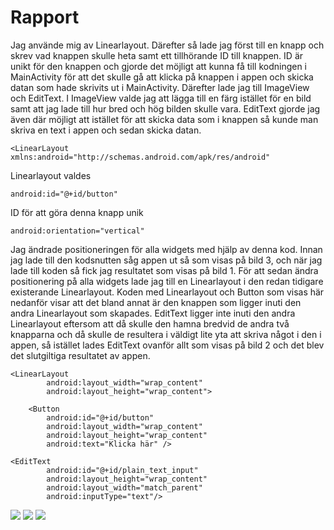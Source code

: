 
# Rapport

Jag använde mig av Linearlayout. Därefter så lade jag först till en knapp och skrev vad knappen skulle heta samt ett tillhörande ID till knappen.
ID är unikt för den knappen och gjorde det möjligt att kunna få till kodningen i MainActivity för att det skulle gå att klicka på knappen i appen och skicka
datan som hade skrivits ut i MainActivity. Därefter lade jag till ImageView och EditText. I ImageView valde jag att lägga till en färg istället för en bild
samt att jag lade till hur bred och hög bilden skulle vara. EditText gjorde jag även där möjligt att istället för att skicka data som i knappen så kunde man
skriva en text i appen och sedan skicka datan.

```
<LinearLayout xmlns:android="http://schemas.android.com/apk/res/android"
```
Linearlayout valdes

```
android:id="@+id/button"
```
ID för att göra denna knapp unik

```
android:orientation="vertical"
```
Jag ändrade positioneringen för alla widgets med hjälp av denna kod. Innan jag lade till den kodsnutten såg appen ut så som visas på bild 3, och när jag
lade till koden så fick jag resultatet som visas på bild 1.
För att sedan ändra positionering på alla widgets lade jag till en Linearlayout i den redan tidigare existerande Linearlayout. Koden med Linearlayout och
Button som visas här nedanför visar att det bland annat är den knappen som ligger inuti den andra Linearlayout som skapades. EditText ligger inte inuti den andra
Linearlayout eftersom att då skulle den hamna bredvid de andra två knapparna och då skulle de resultera i väldigt lite yta att skriva något i den i appen,
så istället lades EditText ovanför allt som visas på bild 2 och det blev det slutgiltiga resultatet av appen.


```
<LinearLayout
        android:layout_width="wrap_content"
        android:layout_height="wrap_content">

    <Button
        android:id="@+id/button"
        android:layout_width="wrap_content"
        android:layout_height="wrap_content"
        android:text="Klicka här" />
```

```
<EditText
        android:id="@+id/plain_text_input"
        android:layout_height="wrap_content"
        android:layout_width="match_parent"
        android:inputType="text"/>
```

![](bild1.png)
![](bild2.png)
![](bild3.png)

